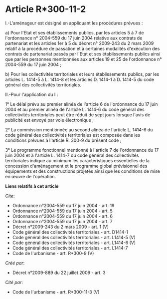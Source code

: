 # Article R*300-11-2

I.-L'aménageur est désigné en appliquant les procédures prévues : 

a) Pour l'Etat et ses établissements publics, par les articles 5 à 7 de l'ordonnance n° 2004-559 du 17 juin 2004 relative aux
contrats de partenariat et les articles 1er à 5 du décret n° 2009-243 du 2 mars 2009 relatif à la procédure de passation et à
certaines modalités d'exécution des contrats de partenariat passés par l'Etat et ses établissements publics ainsi que par les
personnes mentionnées aux articles 19 et 25 de l'ordonnance n° 2004-559 du 17 juin 2004 ; 

b) Pour les collectivités territoriales et leurs établissements publics, par les articles L. 1414-5 à L. 1414-8 et les
articles D. 1414-1 à D. 1414-5 du code général des collectivités territoriales. 

II.-Pour l'application du I : 

1° Le délai prévu au premier alinéa de l'article 6 de l'ordonnance du 17 juin 2004 et au premier alinéa de l'article L.
1414-6 du code général des collectivités territoriales peut être réduit de sept jours lorsque l'avis de publicité est envoyé
par voie électronique ; 

2° La commission mentionnée au second alinéa de l'article L. 1414-6 du code général des collectivités territoriales est
composée dans les conditions prévues à l'article R. 300-9 du présent code ; 

3° Le programme fonctionnel mentionné à l'article 7 de l'ordonnance du 17 juin 2004 et à l'article L. 1414-7 du code général
des collectivités territoriales indique au minimum les caractéristiques essentielles de la concession d'aménagement et le
programme global prévisionnel des équipements et des constructions projetés ainsi que les conditions de mise en œuvre de
l'opération.

**Liens relatifs à cet article**

_Cite_:

  - Ordonnance n°2004-559 du 17 juin 2004 - art. 19
  - Ordonnance n°2004-559 du 17 juin 2004 - art. 5
  - Ordonnance n°2004-559 du 17 juin 2004 - art. 6
  - Ordonnance n°2004-559 du 17 juin 2004 - art. 7
  - Décret n°2009-243 du 2 mars 2009 - art. 1 (V)
  - Code général des collectivités territoriales - art. D1414-1
  - Code général des collectivités territoriales - art. L1414-5 (V)
  - Code général des collectivités territoriales - art. L1414-6 (V)
  - Code général des collectivités territoriales - art. L1414-7
  - Code de l'urbanisme - art. R*300-9 (V)

_Créé par_:

  - Décret n°2009-889 du 22 juillet 2009 - art. 3

_Cité par_:

  - Code de l'urbanisme - art. R*300-11-3 (V)
